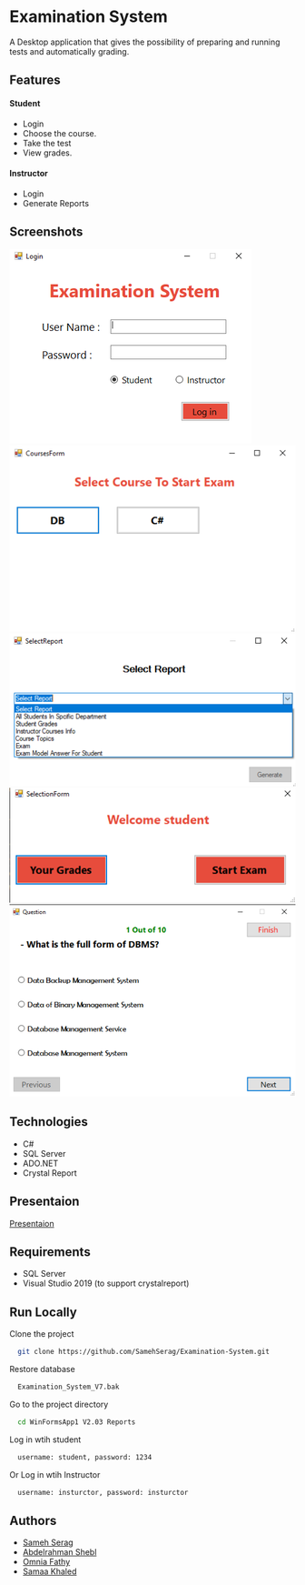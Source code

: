 
# Examination System

A Desktop application that gives the possibility of preparing and running tests and automatically grading.



## Features
#### Student
- Login                   
- Choose the course.
- Take the test      
- View grades.

#### Instructor
- Login                   
- Generate Reports


## Screenshots

![App Screenshot](/Images/login.PNG?raw=true "Log In") ![App Screenshot](/Images/selectExam.PNG?raw=true "Select Exam")
![App Screenshot](/Images/report.png?raw=true "Reports to be Generate by Instructor" ) ![App Screenshot](/Images/choose.PNG?raw=true "Choose")
![App Screenshot](/Images/exam.PNG?raw=true "Exam Random 10 Quastions") 



## Technologies
- C#
- SQL Server
- ADO.NET
- Crystal Report


## Presentaion

[Presentaion](https://prezi.com/view/APXmotcSkwVCZNfdszDU/)


## Requirements
- SQL Server
- Visual Studio 2019 (to support crystalreport)
## Run Locally

Clone the project

```bash
  git clone https://github.com/SamehSerag/Examination-System.git
```

Restore database

```bash
  Examination_System_V7.bak
```

Go to the project directory

```bash
  cd WinFormsApp1 V2.03 Reports
```

Log in wtih student

```bash
  username: student, password: 1234
```
Or Log in wtih Instructor

```bash
  username: insturctor, password: insturctor
```


## Authors

- [Sameh Serag](https://github.com/SamehSerage)
- [Abdelrahman Shebl](https://github.com/AbdelrahmanShebl1)
- [Omnia Fathy](https://github.com/omnia-fathy)
- [Samaa Khaled](https://github.com/SamaaKH99)

